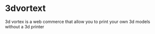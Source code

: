 # 3dvortext
3d vortex is a web commerce that allow you to print your own 3d models without a 3d printer
